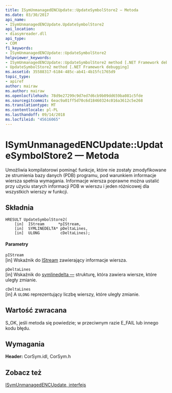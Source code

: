 ```yaml
---
title: ISymUnmanagedENCUpdate::UpdateSymbolStore2 — Metoda
ms.date: 03/30/2017
api_name:
- ISymUnmanagedENCUpdate.UpdateSymbolStore2
api_location:
- diasymreader.dll
api_type:
- COM
f1_keywords:
- ISymUnmanagedENCUpdate::UpdateSymbolStore2
helpviewer_keywords:
- ISymUnmanagedENCUpdate::UpdateSymbolStore2 method [.NET Framework debugging]
- UpdateSymbolStore2 method [.NET Framework debugging]
ms.assetid: 35588317-6184-485c-ab41-4b15fc1765d9
topic_type:
- apiref
author: mairaw
ms.author: mairaw
ms.openlocfilehash: 78d9e27299c9d7ed7d6cb9b09dd659ba081c5fde
ms.sourcegitcommit: 6eac9a01ff5d70c6d18460324c016a3612c5e268
ms.translationtype: MT
ms.contentlocale: pl-PL
ms.lasthandoff: 09/14/2018
ms.locfileid: "45616065"
---
```

# <a name="isymunmanagedencupdateupdatesymbolstore2-method"></a>ISymUnmanagedENCUpdate::UpdateSymbolStore2 — Metoda
Umożliwia kompilatorowi pominąć funkcje, które nie zostały zmodyfikowane ze strumienia bazy danych (PDB) programu, pod warunkiem informacje wiersza spełnia wymagania. Informacje wiersza poprawne można ustalić przy użyciu starych informacji PDB w wierszu i jeden różnicowej dla wszystkich wierszy w funkcji.  
  
## <a name="syntax"></a>Składnia  
  
```  
HRESULT UpdateSymbolStore2(  
    [in]  IStream      *pIStream,  
    [in]  SYMLINEDELTA* pDeltaLines,  
    [in]  ULONG         cDeltaLines);  
```  
  
#### <a name="parameters"></a>Parametry  
 `pIStream`  
 [in] Wskaźnik do [IStream](/windows/desktop/api/objidl/nn-objidl-istream) zawierający informacje wiersza.  
  
 `pDeltaLines`  
 [in] Wskaźnik do [symlinedelta —](../../../../docs/framework/unmanaged-api/diagnostics/symlinedelta-structure.md) strukturę, która zawiera wiersze, które uległy zmianie.  
  
 `cDeltaLines`  
 [in] A `ULONG` reprezentujący liczbę wierszy, które uległy zmianie.  
  
## <a name="return-value"></a>Wartość zwracana  
 S_OK, jeśli metoda się powiedzie; w przeciwnym razie E_FAIL lub innego kodu błędu.  
  
## <a name="requirements"></a>Wymagania  
 **Header:** CorSym.idl, CorSym.h  
  
## <a name="see-also"></a>Zobacz też  
 [ISymUnmanagedENCUpdate, interfejs](../../../../docs/framework/unmanaged-api/diagnostics/isymunmanagedencupdate-interface.md)
